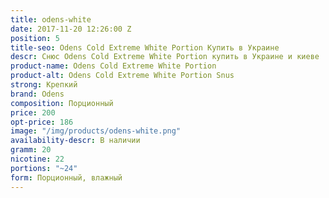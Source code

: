 ```yaml
---
title: odens-white
date: 2017-11-20 12:26:00 Z
position: 5
title-seo: Odens Cold Extreme White Portion Купить в Украине
descr: Снюс Odens Cold Extreme White Portion купить в Украине и киеве
product-name: Odens Cold Extreme White Portion
product-alt: Odens Cold Extreme White Portion Snus
strong: Крепкий
brand: Odens
composition: Порционный
price: 200
opt-price: 186
image: "/img/products/odens-white.png"
availability-descr: В наличии
gramm: 20
nicotine: 22
portions: "~24"
form: Порционный, влажный
---
```


